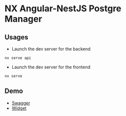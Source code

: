 # NX Angular-NestJS Postgre Manager
## Usages
* Launch the dev server for the backend
```
nx serve api
```

* Launch the dev server for the frontend
```
nx serve
```

## Demo
* [Swagger](https://nx-nest-postgre-manager.herokuapp.com/docs/)
* [Widget](https://nx-nest-postgre-manager.herokuapp.com/account/account)
